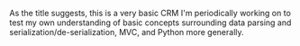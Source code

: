 As the title suggests, this is a very basic CRM I'm periodically working on to test my own understanding of basic concepts surrounding data parsing
and serialization/de-serialization, MVC, and Python more generally. 
